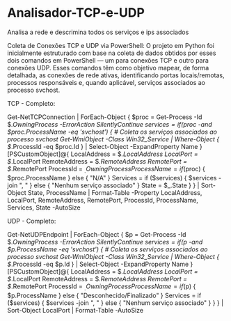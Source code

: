 # Analisador-TCP-e-UDP
Analisa a rede e descrimina todos os serviços e ips associados

Coleta de Conexões TCP e UDP via PowerShell:
O projeto em Python foi inicialmente estruturado com base na coleta de dados obtidos por esses dois comandos em PowerShell — um para conexões TCP e outro para conexões UDP. Esses comandos têm como objetivo mapear, de forma detalhada, as conexões de rede ativas, identificando portas locais/remotas, processos responsáveis e, quando aplicável, serviços associados ao processo svchost.


TCP - Completo:

Get-NetTCPConnection | ForEach-Object {
    $proc = Get-Process -Id $_.OwningProcess -ErrorAction SilentlyContinue
    $services = if ($proc -and $proc.ProcessName -eq 'svchost') {
        # Coleta os serviços associados ao processo svchost
        Get-WmiObject -Class Win32_Service | Where-Object { $_.ProcessId -eq $proc.Id } | Select-Object -ExpandProperty Name
    }
    [PSCustomObject]@{
        LocalAddress  = $_.LocalAddress
        LocalPort     = $_.LocalPort
        RemoteAddress = $_.RemoteAddress
        RemotePort    = $_.RemotePort
        ProcessId     = $_.OwningProcess
        ProcessName   = if ($proc) { $proc.ProcessName } else { "N/A" }
        Services      = if ($services) { $services -join ", " } else { "Nenhum serviço associado" }
        State         = $_.State
    }
} | Sort-Object State, ProcessName | Format-Table -Property LocalAddress, LocalPort, RemoteAddress, RemotePort, ProcessId, ProcessName, Services, State -AutoSize


UDP - Completo:

Get-NetUDPEndpoint | ForEach-Object {
    $p = Get-Process -Id $_.OwningProcess -ErrorAction SilentlyContinue
    $services = if ($p -and $p.ProcessName -eq 'svchost') {
        # Coleta os serviços associados ao processo svchost
        Get-WmiObject -Class Win32_Service | Where-Object { $_.ProcessId -eq $p.Id } | Select-Object -ExpandProperty Name
    }
    [PSCustomObject]@{
        LocalAddress   = $_.LocalAddress
        LocalPort      = $_.LocalPort
        RemoteAddress  = $_.RemoteAddress
        RemotePort     = $_.RemotePort
        ProcessId      = $_.OwningProcess
        ProcessName    = if ($p) { $p.ProcessName } else { "Desconhecido/Finalizado" }
        Services       = if ($services) { $services -join ", " } else { "Nenhum serviço associado" }
    }
} | Sort-Object LocalPort | Format-Table -AutoSize

